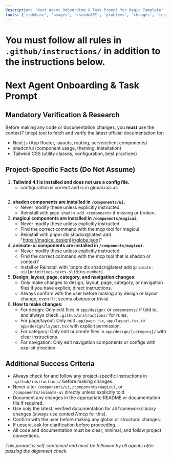 ```yaml
---
description: 'Next Agent Onboarding & Task Prompt for Magic Template'
tools: ['codebase', 'usages', 'vscodeAPI', 'problems', 'changes', 'testFailure', 'terminalSelection', 'terminalLastCommand', 'openSimpleBrowser', 'fetch', 'findTestFiles', 'searchResults', 'githubRepo', 'extensions', 'todos', 'editFiles', 'runNotebooks', 'search', 'new', 'runCommands', 'runTasks', 'playwright', 'filesystem', '@magicuidesign/mcp', 'shadcn', 'context7', 'codacy_get_file_issues', 'codacy_get_file_with_analysis']
---
```


# You must follow all rules in `.github/instructions/` in addition to the instructions below.

# Next Agent Onboarding & Task Prompt

## Mandatory Verification & Research

Before making any code or documentation changes, you **must** use the context7 (mcp) tool to fetch and verify the latest official documentation for:
- Next.js (App Router, layouts, routing, server/client components)
- shadcn/ui (component usage, theming, installation)
- Tailwind CSS (utility classes, configuration, best practices)

## Project-Specific Facts (Do Not Assume)

1. **Tailwind 4.1 is installed and does not use a config file.**
   - configuration is correct and is in global.css as 
   ```@import 'tailwindcss';
2. **shadcn components are installed in `/components/ui`.**
   - Never modify these unless explicitly instructed.
   - Reinstall with `pnpm shadcn add <component>` if missing or broken.
3. **magicui components are installed in `/components/magicui`.**
   - Never modify these unless explicitly instructed.
   - Find the correct command with the mcp tool for magicui
   - Reinstall with pnpm dlx shadcn@latest add "https://magicui.design[/r/globe.json]"
4. **animate-ui components are installed in `/components/magicui`.**
   - Never modify these unless explicitly instructed.
   - Find the correct command with the mcp tool that is shadcn or context7
   - Install or Reinstall with 'pnpm dlx shadcn@latest add `@animate-ui/[primitives-texts-sliding-number]`
5. **Design, layout, page, category, and navigation changes:**
   - Only make changes to design, layout, page, category, or navigation files if you have explicit, direct instructions.
   - Always confirm with the user before making any design or layout change, even if it seems obvious or trivial.
6. **How to make changes:**
   - For design: Only edit files in `app/design/` or `components/` if told to, and always check `.github/instructions/` for rules.
   - For page/layout: Only edit `app/page.tsx`, `app/layout.tsx`, or `app/design/layout.tsx` with explicit permission.
   - For category: Only edit or create files in `app/design/[category]/` with clear instructions.
   - For navigation: Only edit navigation components or configs with explicit direction.

## Additional Success Criteria

- Always check for and follow any project-specific instructions in `.github/instructions/` before making changes.
- Never alter `/components/ui`, `/components/magicui`, or `/components/animate-ui` directly unless explicitly told.
- Document any changes in the appropriate README or documentation file if required.
- Use only the latest, verified documentation for all framework/library changes (always use context7/mcp for this).
- Confirm with the user before making any global or structural changes.
- If unsure, ask for clarification before proceeding.
- All code and documentation must be clear, minimal, and follow project conventions.

*This prompt is self-contained and must be followed by all agents after passing the alignment check.*
